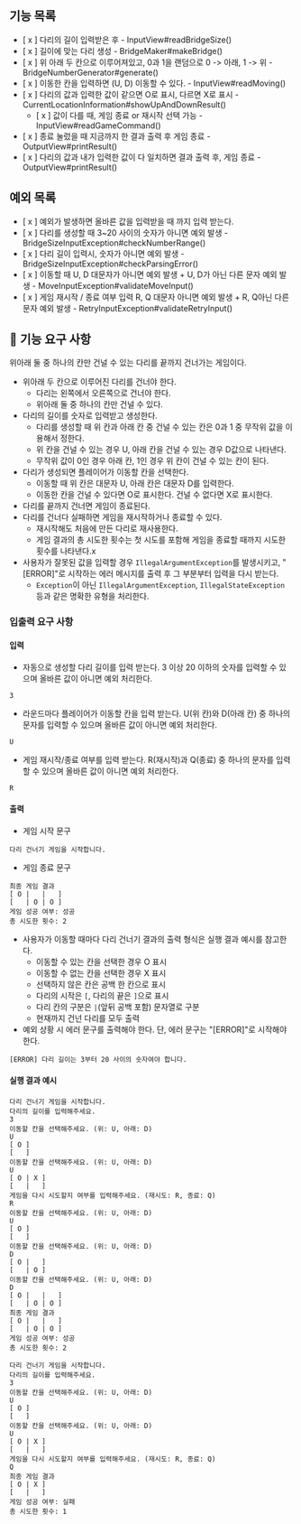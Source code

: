 ## 기능 목록
- [ x ] 다리의 길이 입력받은 후 - InputView#readBridgeSize()
- [ x ] 길이에 맞는 다리 생성 - BridgeMaker#makeBridge()
- [ x ] 위 아래 두 칸으로 이루어져있고, 0과 1을 랜덤으로 0 -> 아래, 1 -> 위 - BridgeNumberGenerator#generate()
- [ x ] 이동한 칸을 입력하면 (U, D) 이동할 수 있다. - InputView#readMoving()
- [ x ] 다리의 값과 입력한 값이 같으면 O로 표시, 다르면 X로 표시 - CurrentLocationInformation#showUpAndDownResult()
  - [ x ] 값이 다를 때, 게임 종료 or 재시작 선택 가능 - InputView#readGameCommand()
- [ x ] 종료 눌렀을 때 지금까지 한 결과 출력 후 게임 종료 - OutputView#printResult()
- [ x ] 다리의 값과 내가 입력한 값이 다 일치하면 결과 출력 후, 게임 종료 - OutputView#printResult()

## 예외 목록
- [ x ] 예외가 발생하면 올바른 값을 입력받을 때 까지 입력 받는다. 
- [ x ] 다리를 생성할 때 3~20 사이의 숫자가 아니면 예외 발생 - BridgeSizeInputException#checkNumberRange()
- [ x ] 다리 길이 입력시, 숫자가 아니면 예외 발생 - BridgeSizeInputException#checkParsingError()
- [ x ] 이동할 때 U, D 대문자가 아니면 예외 발생 + U, D가 아닌 다른 문자 예외 발생 - MoveInputException#validateMoveInput()
- [ x ] 게임 재시작 / 종료 여부 입력 R, Q 대문자 아니면 예외 발생 + R, Q아닌 다른 문자 예외 발생 - RetryInputException#validateRetryInput()


## 🚀 기능 요구 사항
위아래 둘 중 하나의 칸만 건널 수 있는 다리를 끝까지 건너가는 게임이다.
- 위아래 두 칸으로 이루어진 다리를 건너야 한다.
  - 다리는 왼쪽에서 오른쪽으로 건너야 한다.
  - 위아래 둘 중 하나의 칸만 건널 수 있다.
- 다리의 길이를 숫자로 입력받고 생성한다.
  - 다리를 생성할 때 위 칸과 아래 칸 중 건널 수 있는 칸은 0과 1 중 무작위 값을 이용해서 정한다.
  - 위 칸을 건널 수 있는 경우 U, 아래 칸을 건널 수 있는 경우 D값으로 나타낸다.
  - 무작위 값이 0인 경우 아래 칸, 1인 경우 위 칸이 건널 수 있는 칸이 된다.
- 다리가 생성되면 플레이어가 이동할 칸을 선택한다.
  - 이동할 때 위 칸은 대문자 U, 아래 칸은 대문자 D를 입력한다.
  - 이동한 칸을 건널 수 있다면 O로 표시한다. 건널 수 없다면 X로 표시한다.
- 다리를 끝까지 건너면 게임이 종료된다.
- 다리를 건너다 실패하면 게임을 재시작하거나 종료할 수 있다.
  - 재시작해도 처음에 만든 다리로 재사용한다.
  - 게임 결과의 총 시도한 횟수는 첫 시도를 포함해 게임을 종료할 때까지 시도한 횟수를 나타낸다.x
- 사용자가 잘못된 값을 입력할 경우 `IllegalArgumentException`를 발생시키고, "[ERROR]"로 시작하는 에러 메시지를 출력 후 그 부분부터 입력을 다시 받는다.
  - `Exception`이 아닌 `IllegalArgumentException`, `IllegalStateException` 등과 같은 명확한 유형을 처리한다.


### 입출력 요구 사항

#### 입력
- 자동으로 생성할 다리 길이를 입력 받는다. 3 이상 20 이하의 숫자를 입력할 수 있으며 올바른 값이 아니면 예외 처리한다.
```
3
```
- 라운드마다 플레이어가 이동할 칸을 입력 받는다. U(위 칸)와 D(아래 칸) 중 하나의 문자를 입력할 수 있으며 올바른 값이 아니면 예외 처리한다.
```
U
```
- 게임 재시작/종료 여부를 입력 받는다. R(재시작)과 Q(종료) 중 하나의 문자를 입력할 수 있으며 올바른 값이 아니면 예외 처리한다.
```
R
```

#### 출력
- 게임 시작 문구
```
다리 건너기 게임을 시작합니다.
```
- 게임 종료 문구
```
최종 게임 결과
[ O |   |   ]
[   | O | O ]
게임 성공 여부: 성공
총 시도한 횟수: 2
```
- 사용자가 이동할 때마다 다리 건너기 결과의 출력 형식은 실행 결과 예시를 참고한다.
  - 이동할 수 있는 칸을 선택한 경우 O 표시
  - 이동할 수 없는 칸을 선택한 경우 X 표시
  - 선택하지 않은 칸은 공백 한 칸으로 표시
  - 다리의 시작은 `[`, 다리의 끝은 `]`으로 표시
  - 다리 칸의 구분은 ` | `(앞뒤 공백 포함) 문자열로 구분
  - 현재까지 건넌 다리를 모두 출력
- 예외 상황 시 에러 문구를 출력해야 한다. 단, 에러 문구는 "[ERROR]"로 시작해야 한다.
```
[ERROR] 다리 길이는 3부터 20 사이의 숫자여야 합니다.
```

#### 실행 결과 예시
```
다리 건너기 게임을 시작합니다.
다리의 길이를 입력해주세요.
3
이동할 칸을 선택해주세요. (위: U, 아래: D)
U
[ O ]
[   ]
이동할 칸을 선택해주세요. (위: U, 아래: D)
U
[ O | X ]
[   |   ]
게임을 다시 시도할지 여부를 입력해주세요. (재시도: R, 종료: Q)
R
이동할 칸을 선택해주세요. (위: U, 아래: D)
U
[ O ]
[   ]
이동할 칸을 선택해주세요. (위: U, 아래: D)
D
[ O |   ]
[   | O ]
이동할 칸을 선택해주세요. (위: U, 아래: D)
D
[ O |   |   ]
[   | O | O ]
최종 게임 결과
[ O |   |   ]
[   | O | O ]
게임 성공 여부: 성공
총 시도한 횟수: 2
```

```
다리 건너기 게임을 시작합니다.
다리의 길이를 입력해주세요.
3
이동할 칸을 선택해주세요. (위: U, 아래: D)
U
[ O ]
[   ]
이동할 칸을 선택해주세요. (위: U, 아래: D)
U
[ O | X ]
[   |   ]
게임을 다시 시도할지 여부를 입력해주세요. (재시도: R, 종료: Q)
Q
최종 게임 결과
[ O | X ]
[   |   ]
게임 성공 여부: 실패
총 시도한 횟수: 1
```